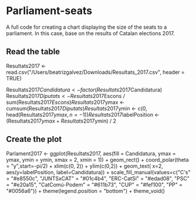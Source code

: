 # Parliament-seats
A full code for creating a chart displaying the size of the seats to a parliament. In this case, base on the results of Catalan elections 2017. 


## Read the table
Resultats2017 <- read.csv("/Users/beatrizgalvez/Downloads/Resultats_2017.csv", header = TRUE)

Resultats2017$Candidatura <- factor(Resultats2017$Candidatura)
Resultats2017$Diputats <- Resultats2017$Escons / sum(Resultats2017$Escons)
Resultats2017$ymax <- cumsum(Resultats2017$Diputats)
Resultats2017$ymin <- c(0, head(Resultats2017$ymax, n= -1))
Resultats2017$labelPosition <- (Resultats2017$ymax + Resultats2017$ymin) / 2

## Create the plot
Parlament2017 <- ggplot(Resultats2017, aes(fill = Candidatura, ymax = ymax, ymin = ymin, xmax = 2, xmin = 1)) + geom_rect() + 
  coord_polar(theta = "y",start=-pi/2) + xlim(c(0, 2)) + ylim(c(0,2)) + geom_text( x=2, aes(y=labelPosition, label=Candidatura)) +  scale_fill_manual(values=c("C's" = "#e8550c", "JUNTSxCAT" = "#01c4b4", "ERC-CatSí" = "#edad08", "PSC" = "#e20a15", "CatComú-Podem" = "#611b73", "CUP" = "#fef100", "PP" = "#0056a6")) +
  theme(legend.position = "bottom") + theme_void()
